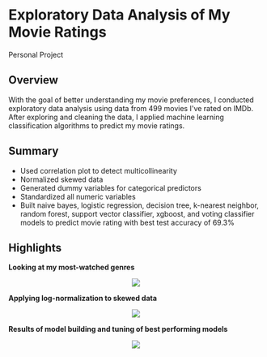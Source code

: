 # Exploratory Data Analysis of My Movie Ratings
Personal Project
## Overview
With the goal of better understanding my movie preferences, I conducted exploratory data analysis using data from 499 movies I've rated on IMDb. After exploring and cleaning the data, I applied machine learning classification algorithms to predict my movie ratings.
## Summary
* Used correlation plot to detect multicollinearity
* Normalized skewed data
* Generated dummy variables for categorical predictors
* Standardized all numeric variables
* Built naive bayes, logistic regression, decision tree, k-nearest neighbor, random forest, support vector classifier, xgboost, and voting classifier models to predict movie rating with best test accuracy of 69.3%

## Highlights
**Looking at my most-watched genres**
<p align="center">
  <img src="https://github.com/kofichtner/Movie_Ratings_EDA/blob/main/images/movie_genres_light.JPG"
</p>
 
 **Applying log-normalization to skewed data**
  <p align="center">
  <img src="https://github.com/kofichtner/Movie_Ratings_EDA/blob/main/images/log_norm_light.JPG"
</p>
  
 **Results of model building and tuning of best performing models**
  <p align="center">
  <img src="https://github.com/kofichtner/Movie_Ratings_EDA/blob/main/images/movie_model.JPG"
</p>
